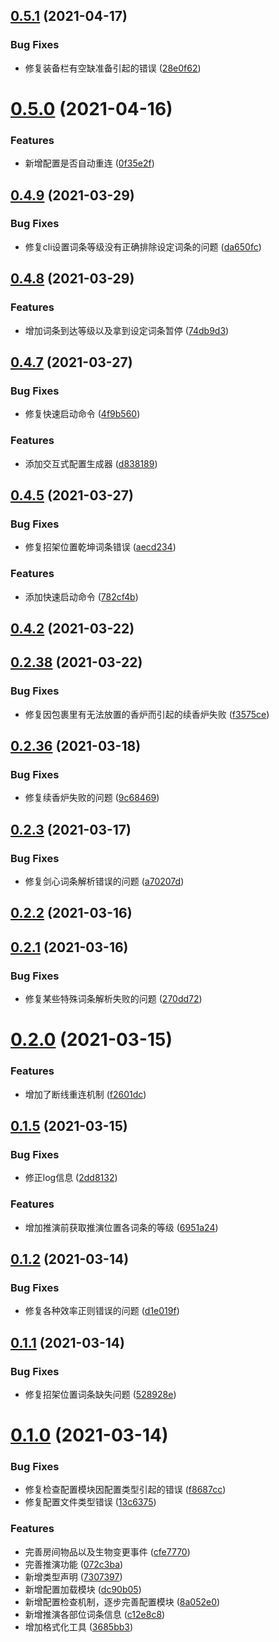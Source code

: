 ## [0.5.1](https://github.com/wsmud/deduce/compare/v0.5.0...v0.5.1) (2021-04-17)


### Bug Fixes

* 修复装备栏有空缺准备引起的错误 ([28e0f62](https://github.com/wsmud/deduce/commit/28e0f628991231fe1b546d456f7f9f9c4dcb2571))



# [0.5.0](https://github.com/wsmud/deduce/compare/v0.4.9...v0.5.0) (2021-04-16)


### Features

* 新增配置是否自动重连 ([0f35e2f](https://github.com/wsmud/deduce/commit/0f35e2fbe5299e16a9089847a19789a12b18b392))



## [0.4.9](https://github.com/wsmud/deduce/compare/v0.4.8...v0.4.9) (2021-03-29)


### Bug Fixes

* 修复cli设置词条等级没有正确排除设定词条的问题 ([da650fc](https://github.com/wsmud/deduce/commit/da650fccaf1c10a8449fa84a86fa5cd892f1554c))



## [0.4.8](https://github.com/wsmud/deduce/compare/v0.4.7...v0.4.8) (2021-03-29)


### Features

* 增加词条到达等级以及拿到设定词条暂停 ([74db9d3](https://github.com/wsmud/deduce/commit/74db9d36f9780949ef70740e4a6777ba18751882))



## [0.4.7](https://github.com/wsmud/deduce/compare/v0.4.6...v0.4.7) (2021-03-27)


### Bug Fixes

* 修复快速启动命令 ([4f9b560](https://github.com/wsmud/deduce/commit/4f9b560ce462adaa612e62862136d358c5084f40))


### Features

* 添加交互式配置生成器 ([d838189](https://github.com/wsmud/deduce/commit/d8381895f6cfb7b05aee9dc9fd3b544a93eba68a))



## [0.4.5](https://github.com/wsmud/deduce/compare/v0.4.2...v0.4.5) (2021-03-27)


### Bug Fixes

* 修复招架位置乾坤词条错误 ([aecd234](https://github.com/wsmud/deduce/commit/aecd234902c8f21cfb6bc2b8b045089bc4fdcea8))


### Features

* 添加快速启动命令 ([782cf4b](https://github.com/wsmud/deduce/commit/782cf4b33534f6d2216758c868457b82106fcbc0))



## [0.4.2](https://github.com/wsmud/deduce/compare/v0.2.38...v0.4.2) (2021-03-22)



## [0.2.38](https://github.com/wsmud/deduce/compare/v0.2.36...v0.2.38) (2021-03-22)


### Bug Fixes

* 修复因包裹里有无法放置的香炉而引起的续香炉失败 ([f3575ce](https://github.com/wsmud/deduce/commit/f3575ce86e4cc8389d6a246df913746b17809145))



## [0.2.36](https://github.com/wsmud/deduce/compare/v0.2.3...v0.2.36) (2021-03-18)


### Bug Fixes

* 修复续香炉失败的问题 ([9c68469](https://github.com/wsmud/deduce/commit/9c68469da632579981e5a987ebf32068227a3f3a))



## [0.2.3](https://github.com/wsmud/deduce/compare/v0.2.2...v0.2.3) (2021-03-17)


### Bug Fixes

* 修复剑心词条解析错误的问题 ([a70207d](https://github.com/wsmud/deduce/commit/a70207d2bcf5542bff88e1eae5bcb3e99f2c0fdf))



## [0.2.2](https://github.com/wsmud/deduce/compare/v0.2.1...v0.2.2) (2021-03-16)



## [0.2.1](https://github.com/wsmud/deduce/compare/v0.2.0...v0.2.1) (2021-03-16)


### Bug Fixes

* 修复某些特殊词条解析失败的问题 ([270dd72](https://github.com/wsmud/deduce/commit/270dd729b8b8f5989a9b498e20f8cd04506fdeae))



# [0.2.0](https://github.com/wsmud/deduce/compare/v0.1.5...v0.2.0) (2021-03-15)


### Features

* 增加了断线重连机制 ([f2601dc](https://github.com/wsmud/deduce/commit/f2601dce6c08fcfd4f5bd610357c54c4ace277f6))



## [0.1.5](https://github.com/wsmud/deduce/compare/v0.1.2...v0.1.5) (2021-03-15)


### Bug Fixes

* 修正log信息 ([2dd8132](https://github.com/wsmud/deduce/commit/2dd81328c42c5a511b7e3359e6aeb5a68a04a34e))


### Features

* 增加推演前获取推演位置各词条的等级 ([6951a24](https://github.com/wsmud/deduce/commit/6951a2437d62d64fee269b787a80d3cab2ebaa9f))



## [0.1.2](https://github.com/wsmud/deduce/compare/v0.1.1...v0.1.2) (2021-03-14)


### Bug Fixes

* 修复各种效率正则错误的问题 ([d1e019f](https://github.com/wsmud/deduce/commit/d1e019ff1955fce1b2e58398352dbe873b45e32a))



## [0.1.1](https://github.com/wsmud/deduce/compare/v0.1.0...v0.1.1) (2021-03-14)


### Bug Fixes

* 修复招架位置词条缺失问题 ([528928e](https://github.com/wsmud/deduce/commit/528928e5ca9d39bddc4e7b062deb30bfa339fd67))



# [0.1.0](https://github.com/wsmud/deduce/compare/dc90b053c555ca63bf914ec1fa71e6d5980cc41e...v0.1.0) (2021-03-14)


### Bug Fixes

* 修复检查配置模块因配置类型引起的错误 ([f8687cc](https://github.com/wsmud/deduce/commit/f8687ccd50e2ecaea5ecf15e91090f42bf38d845))
* 修复配置文件类型错误 ([13c6375](https://github.com/wsmud/deduce/commit/13c6375df30548be4e16c6f09ed985ba61b725b9))


### Features

* 完善房间物品以及生物变更事件 ([cfe7770](https://github.com/wsmud/deduce/commit/cfe77701434c2877c5243938e4fe6dfecf3ebdd5))
* 完善推演功能 ([072c3ba](https://github.com/wsmud/deduce/commit/072c3ba017f808bd2eeb1a7da750c53cdc7e7164))
* 新增类型声明 ([7307397](https://github.com/wsmud/deduce/commit/730739795568ecfa18c8281d6671048bfcc6eaa1))
* 新增配置加载模块 ([dc90b05](https://github.com/wsmud/deduce/commit/dc90b053c555ca63bf914ec1fa71e6d5980cc41e))
* 新增配置检查机制，逐步完善配置模块 ([8a052e0](https://github.com/wsmud/deduce/commit/8a052e0aecb1159e3ba9bed5b21821b2b9a78501))
* 新增推演各部位词条信息 ([c12e8c8](https://github.com/wsmud/deduce/commit/c12e8c8b99865dbe45f6bdf925342a48738c3a31))
* 增加格式化工具 ([3685bb3](https://github.com/wsmud/deduce/commit/3685bb3139b0995837456d4aa565d693b861ff3a))



